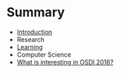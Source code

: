 # Summary

* [Introduction](README.md)
* Research
* [Learning](learning/README.md)
* Computer Science
* [What is interesting in OSDI 2016?](learning/osdi2016.md)

